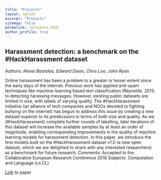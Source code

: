 ```yaml
---
title: "Projects"
layout: splash
excerpt: "Projects"
sitemap: false
permalink: /projects.html
author_profile: true
---
```





## Harassment detection: a benchmark on the #HackHarassment dataset

_Authors: Alexei Bastidas, Edward Dixon, Chris Loo, John Ryan_

Online harassment has been a problem to a greater or lesser extent since the early days of the internet. Previous work has applied anti-spam techniques like machine-learning based text classification (Reynolds, 2011) to detecting harassing messages. However, existing public datasets are limited in size, with labels of varying quality. The #HackHarassment initiative (an alliance of tech companies and NGOs devoted to fighting bullying on the internet) has begun to address this issue by creating a new dataset superior to its predecssors in terms of both size and quality. As we (#HackHarassment) complete further rounds of labelling, later iterations of this dataset will increase the available samples by at least an order of magnitude, enabling corresponding improvements in the quality of machine learning models for harassment detection. In this paper, we introduce the first models built on the #HackHarassment dataset v1.0 (a new open dataset, which we are delighted to share with any interested researchers) as a benchmark for future research.
Comments:	Accepted to the Collaborative European Research Conference 2016
Subjects:	Computation and Language (cs.CL)

[Link](http://arxiv.org/abs/1609.02809) to paper
